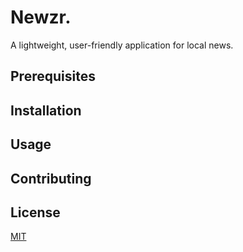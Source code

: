 # Newzr.
A lightweight, user-friendly application for local news.

## Prerequisites


## Installation


## Usage


## Contributing


## License
[MIT](https://choosealicense.com/licenses/mit/)
